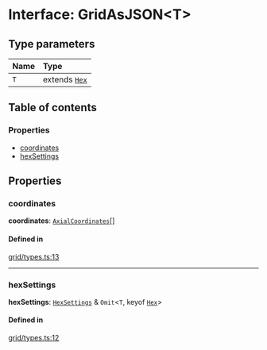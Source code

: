 # Interface: GridAsJSON<T\>

## Type parameters

| Name | Type |
| :------ | :------ |
| `T` | extends [`Hex`](Hex.md) |

## Table of contents

### Properties

- [coordinates](GridAsJSON.md#coordinates)
- [hexSettings](GridAsJSON.md#hexSettings)

## Properties

### <a id="coordinates" name="coordinates"></a> coordinates

 **coordinates**: [`AxialCoordinates`](AxialCoordinates.md)[]

#### Defined in

[grid/types.ts:13](https://github.com/flauwekeul/honeycomb/blob/next/src/grid/types.ts#L13)

___

### <a id="hexSettings" name="hexSettings"></a> hexSettings

 **hexSettings**: [`HexSettings`](HexSettings.md) & `Omit`<`T`, keyof [`Hex`](Hex.md)\>

#### Defined in

[grid/types.ts:12](https://github.com/flauwekeul/honeycomb/blob/next/src/grid/types.ts#L12)
